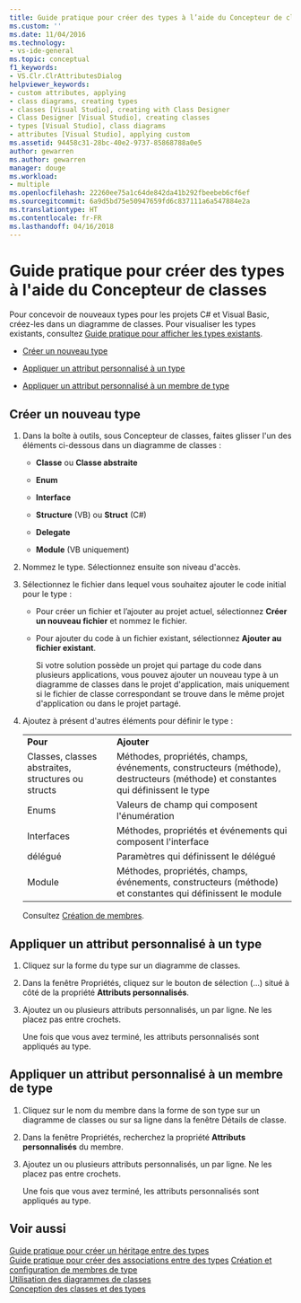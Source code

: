 ```yaml
---
title: Guide pratique pour créer des types à l’aide du Concepteur de classes | Microsoft Docs
ms.custom: ''
ms.date: 11/04/2016
ms.technology:
- vs-ide-general
ms.topic: conceptual
f1_keywords:
- VS.Clr.ClrAttributesDialog
helpviewer_keywords:
- custom attributes, applying
- class diagrams, creating types
- classes [Visual Studio], creating with Class Designer
- Class Designer [Visual Studio], creating classes
- types [Visual Studio], class diagrams
- attributes [Visual Studio], applying custom
ms.assetid: 94458c31-28bc-40e2-9737-85868788a0e5
author: gewarren
ms.author: gewarren
manager: douge
ms.workload:
- multiple
ms.openlocfilehash: 22260ee75a1c64de842da41b292fbeebeb6cf6ef
ms.sourcegitcommit: 6a9d5bd75e50947659fd6c837111a6a547884e2a
ms.translationtype: HT
ms.contentlocale: fr-FR
ms.lasthandoff: 04/16/2018
---
```

# <a name="how-to-create-types-by-using-class-designer"></a>Guide pratique pour créer des types à l'aide du Concepteur de classes
Pour concevoir de nouveaux types pour les projets C# et Visual Basic, créez-les dans un diagramme de classes. Pour visualiser les types existants, consultez [Guide pratique pour afficher les types existants](how-to-view-existing-types.md).  
  
-   [Créer un nouveau type](#CreateType)  
  
-   [Appliquer un attribut personnalisé à un type](#CustAttributeType)  
  
-   [Appliquer un attribut personnalisé à un membre de type](#CustAttributeMember)  
  
##  <a name="CreateType"></a> Créer un nouveau type  
  
1.  Dans la boîte à outils, sous Concepteur de classes, faites glisser l'un des éléments ci-dessous dans un diagramme de classes :  
  
    -   **Classe** ou **Classe abstraite**  
  
    -   **Enum**  
  
    -   **Interface**  
  
    -   **Structure** (VB) ou **Struct** (C#)  
  
    -   **Delegate**  
  
    -   **Module** (VB uniquement)  
  
2.  Nommez le type. Sélectionnez ensuite son niveau d'accès.  
  
3.  Sélectionnez le fichier dans lequel vous souhaitez ajouter le code initial pour le type :  
  
    -   Pour créer un fichier et l’ajouter au projet actuel, sélectionnez **Créer un nouveau fichier** et nommez le fichier.  
  
    -   Pour ajouter du code à un fichier existant, sélectionnez **Ajouter au fichier existant**.  
  
         Si votre solution possède un projet qui partage du code dans plusieurs applications, vous pouvez ajouter un nouveau type à un diagramme de classes dans le projet d'application, mais uniquement si le fichier de classe correspondant se trouve dans le même projet d'application ou dans le projet partagé.  
  
4.  Ajoutez à présent d'autres éléments pour définir le type :  
  
    |||  
    |-|-|  
    |**Pour**|**Ajouter**|  
    |Classes, classes abstraites, structures ou structs|Méthodes, propriétés, champs, événements, constructeurs (méthode), destructeurs (méthode) et constantes qui définissent le type|  
    |Enums|Valeurs de champ qui composent l'énumération|  
    |Interfaces|Méthodes, propriétés et événements qui composent l'interface|  
    |délégué|Paramètres qui définissent le délégué|  
    |Module|Méthodes, propriétés, champs, événements, constructeurs (méthode) et constantes qui définissent le module|  
  
     Consultez [Création de membres](creating-and-configuring-type-members.md#CreateMembers).  
  
##  <a name="CustAttributeType"></a> Appliquer un attribut personnalisé à un type  
  
1.  Cliquez sur la forme du type sur un diagramme de classes.  
  
2.  Dans la fenêtre Propriétés, cliquez sur le bouton de sélection (...) situé à côté de la propriété **Attributs personnalisés**.  
  
3.  Ajoutez un ou plusieurs attributs personnalisés, un par ligne. Ne les placez pas entre crochets.  
  
     Une fois que vous avez terminé, les attributs personnalisés sont appliqués au type.  
  
##  <a name="CustAttributeMember"></a> Appliquer un attribut personnalisé à un membre de type  
  
1.  Cliquez sur le nom du membre dans la forme de son type sur un diagramme de classes ou sur sa ligne dans la fenêtre Détails de classe.  
  
2.  Dans la fenêtre Propriétés, recherchez la propriété **Attributs personnalisés** du membre.  
  
3.  Ajoutez un ou plusieurs attributs personnalisés, un par ligne. Ne les placez pas entre crochets.  
  
     Une fois que vous avez terminé, les attributs personnalisés sont appliqués au type.  
  
## <a name="see-also"></a>Voir aussi
[Guide pratique pour créer un héritage entre des types](how-to-create-inheritance-between-types.md)  
[Guide pratique pour créer des associations entre des types](how-to-create-associations-between-types.md)
[Création et configuration de membres de type](creating-and-configuring-type-members.md)   
[Utilisation des diagrammes de classes](working-with-class-diagrams.md)   
[Conception des classes et des types](designing-classes-and-types.md)